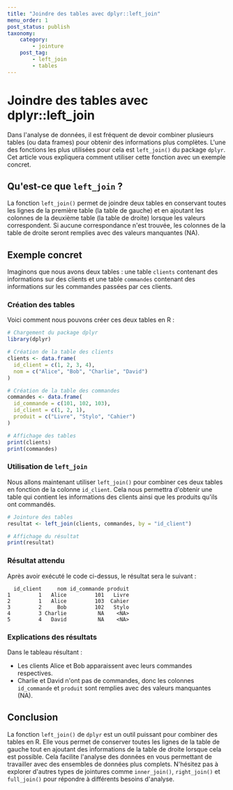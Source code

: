 ```yaml
---
title: "Joindre des tables avec dplyr::left_join"
menu_order: 1
post_status: publish
taxonomy:
    category:
        - jointure
    post_tag:
        - left_join
        - tables
---
```


# Joindre des tables avec dplyr::left_join

Dans l'analyse de données, il est fréquent de devoir combiner plusieurs tables (ou data frames) pour obtenir des informations plus complètes. L'une des fonctions les plus utilisées pour cela est `left_join()` du package `dplyr`. Cet article vous expliquera comment utiliser cette fonction avec un exemple concret.

## Qu'est-ce que `left_join` ?

La fonction `left_join()` permet de joindre deux tables en conservant toutes les lignes de la première table (la table de gauche) et en ajoutant les colonnes de la deuxième table (la table de droite) lorsque les valeurs correspondent. Si aucune correspondance n'est trouvée, les colonnes de la table de droite seront remplies avec des valeurs manquantes (NA).

## Exemple concret

Imaginons que nous avons deux tables : une table `clients` contenant des informations sur des clients et une table `commandes` contenant des informations sur les commandes passées par ces clients.

### Création des tables

Voici comment nous pouvons créer ces deux tables en R :

```R
# Chargement du package dplyr
library(dplyr)

# Création de la table des clients
clients <- data.frame(
  id_client = c(1, 2, 3, 4),
  nom = c("Alice", "Bob", "Charlie", "David")
)

# Création de la table des commandes
commandes <- data.frame(
  id_commande = c(101, 102, 103),
  id_client = c(1, 2, 1),
  produit = c("Livre", "Stylo", "Cahier")
)

# Affichage des tables
print(clients)
print(commandes)
```

### Utilisation de `left_join`

Nous allons maintenant utiliser `left_join()` pour combiner ces deux tables en fonction de la colonne `id_client`. Cela nous permettra d'obtenir une table qui contient les informations des clients ainsi que les produits qu'ils ont commandés.

```R
# Jointure des tables
resultat <- left_join(clients, commandes, by = "id_client")

# Affichage du résultat
print(resultat)
```

### Résultat attendu

Après avoir exécuté le code ci-dessus, le résultat sera le suivant :

```
  id_client     nom id_commande produit
1         1   Alice         101   Livre
2         1   Alice         103  Cahier
3         2     Bob         102   Stylo
4         3 Charlie          NA    <NA>
5         4   David          NA    <NA>
```

### Explications des résultats

Dans le tableau résultant :

- Les clients Alice et Bob apparaissent avec leurs commandes respectives.
- Charlie et David n'ont pas de commandes, donc les colonnes `id_commande` et `produit` sont remplies avec des valeurs manquantes (NA).

## Conclusion

La fonction `left_join()` de `dplyr` est un outil puissant pour combiner des tables en R. Elle vous permet de conserver toutes les lignes de la table de gauche tout en ajoutant des informations de la table de droite lorsque cela est possible. Cela facilite l'analyse des données en vous permettant de travailler avec des ensembles de données plus complets. N'hésitez pas à explorer d'autres types de jointures comme `inner_join()`, `right_join()` et `full_join()` pour répondre à différents besoins d'analyse.

